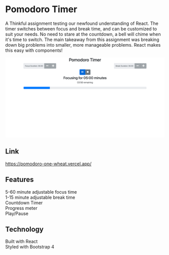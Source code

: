 # Pomodoro Timer

A Thinkful assignment testing our newfound understanding of React. The timer switches between focus and break time, and can be customized to suit your needs. No need to stare at the countdown, a bell will chime when it's time to switch. The main takeaway from this assignment was breaking down big problems into smaller, more manageable problems. React makes this easy with components!  

![A screen shot of my Pomodoro Timer App](/public/images/Pomodoro.png "Pomodoro Timer")

## Link

https://pomodoro-one-wheat.vercel.app/


## Features

5-60 minute adjustable focus time  
1-15 minute adjustable break time  
Countdown Timer  
Progress meter  
Play/Pause

## Technology

Built with React  
Styled with Bootstrap 4

